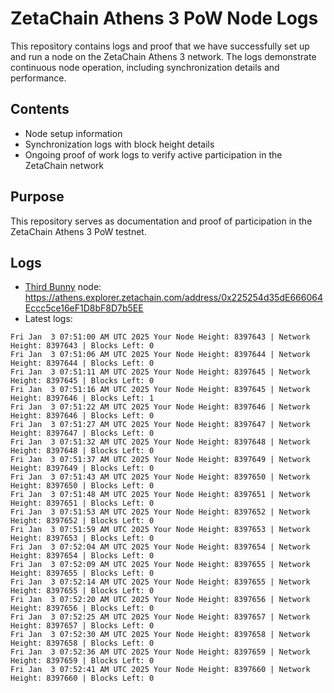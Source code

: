 # ZetaChain Athens 3 PoW Node Logs
This repository contains logs and proof that we have successfully set up and run a node on the ZetaChain Athens 3 network. The logs demonstrate continuous node operation, including synchronization details and performance.

## Contents
- Node setup information
- Synchronization logs with block height details
- Ongoing proof of work logs to verify active participation in the ZetaChain network

## Purpose
This repository serves as documentation and proof of participation in the ZetaChain Athens 3 PoW testnet.

## Logs

- [Third Bunny](https://thirdbunny.xyz/) node: https://athens.explorer.zetachain.com/address/0x225254d35dE666064Eccc5ce16eF1D8bF8D7b5EE
- Latest logs:
```
Fri Jan  3 07:51:00 AM UTC 2025 Your Node Height: 8397643 | Network Height: 8397643 | Blocks Left: 0
Fri Jan  3 07:51:06 AM UTC 2025 Your Node Height: 8397644 | Network Height: 8397644 | Blocks Left: 0
Fri Jan  3 07:51:11 AM UTC 2025 Your Node Height: 8397645 | Network Height: 8397645 | Blocks Left: 0
Fri Jan  3 07:51:16 AM UTC 2025 Your Node Height: 8397645 | Network Height: 8397646 | Blocks Left: 1
Fri Jan  3 07:51:22 AM UTC 2025 Your Node Height: 8397646 | Network Height: 8397646 | Blocks Left: 0
Fri Jan  3 07:51:27 AM UTC 2025 Your Node Height: 8397647 | Network Height: 8397647 | Blocks Left: 0
Fri Jan  3 07:51:32 AM UTC 2025 Your Node Height: 8397648 | Network Height: 8397648 | Blocks Left: 0
Fri Jan  3 07:51:37 AM UTC 2025 Your Node Height: 8397649 | Network Height: 8397649 | Blocks Left: 0
Fri Jan  3 07:51:43 AM UTC 2025 Your Node Height: 8397650 | Network Height: 8397650 | Blocks Left: 0
Fri Jan  3 07:51:48 AM UTC 2025 Your Node Height: 8397651 | Network Height: 8397651 | Blocks Left: 0
Fri Jan  3 07:51:53 AM UTC 2025 Your Node Height: 8397652 | Network Height: 8397652 | Blocks Left: 0
Fri Jan  3 07:51:59 AM UTC 2025 Your Node Height: 8397653 | Network Height: 8397653 | Blocks Left: 0
Fri Jan  3 07:52:04 AM UTC 2025 Your Node Height: 8397654 | Network Height: 8397654 | Blocks Left: 0
Fri Jan  3 07:52:09 AM UTC 2025 Your Node Height: 8397655 | Network Height: 8397655 | Blocks Left: 0
Fri Jan  3 07:52:14 AM UTC 2025 Your Node Height: 8397655 | Network Height: 8397655 | Blocks Left: 0
Fri Jan  3 07:52:20 AM UTC 2025 Your Node Height: 8397656 | Network Height: 8397656 | Blocks Left: 0
Fri Jan  3 07:52:25 AM UTC 2025 Your Node Height: 8397657 | Network Height: 8397657 | Blocks Left: 0
Fri Jan  3 07:52:30 AM UTC 2025 Your Node Height: 8397658 | Network Height: 8397658 | Blocks Left: 0
Fri Jan  3 07:52:36 AM UTC 2025 Your Node Height: 8397659 | Network Height: 8397659 | Blocks Left: 0
Fri Jan  3 07:52:41 AM UTC 2025 Your Node Height: 8397660 | Network Height: 8397660 | Blocks Left: 0
```
